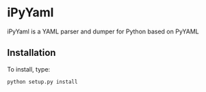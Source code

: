 # iPyYaml
iPyYaml is a YAML parser and dumper for Python based on PyYAML

## Installation
To install, type:
```python
python setup.py install
```
